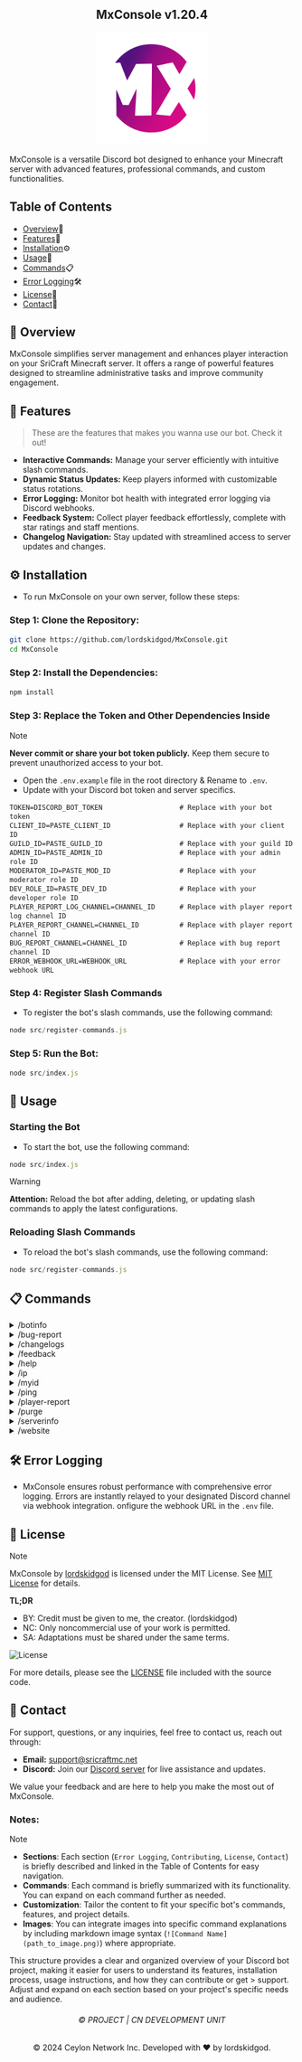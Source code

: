 
<h2 align="center">
    MxConsole v1.20.4
</h2>

<p align="center">
    <img src="MxConsole2.png" alt="MxConsole Logo" width="200"/>
</p>

MxConsole is a versatile Discord bot designed to enhance your Minecraft server with advanced features, professional commands, and custom functionalities.

## Table of Contents

- [Overview](#overview)🌟
- [Features](#features)🚀
- [Installation](#⚙installation)⚙️
- [Usage](#usage)📖
- [Commands](#commands)📋
- [Error Logging](#error-logging)🛠️
- [License](#license)📜
- [Contact](#contact)📧

## 🌟 Overview

MxConsole simplifies server management and enhances player interaction on your SriCraft Minecraft server. It offers a range of powerful features designed to streamline administrative tasks and improve community engagement.

## 🚀 Features

> These are the features that makes you wanna use our bot. Check it out!
>

- **Interactive Commands:** Manage your server efficiently with intuitive slash commands.
- **Dynamic Status Updates:** Keep players informed with customizable status rotations.
- **Error Logging:** Monitor bot health with integrated error logging via Discord webhooks.
- **Feedback System:** Collect player feedback effortlessly, complete with star ratings and staff mentions.
- **Changelog Navigation:** Stay updated with streamlined access to server updates and changes.

## ⚙️ Installation

- To run MxConsole on your own server, follow these steps:

 ### Step 1: Clone the Repository:

 ```sh
 git clone https://github.com/lordskidgod/MxConsole.git
 cd MxConsole
 ```

 ### Step 2: Install the Dependencies:
 ```sh
 npm install
 ```

 ### Step 3: Replace the Token and Other Dependencies Inside
> [!NOTE]
> **Never commit or share your bot token publicly.** Keep them secure to prevent unauthorized access to your bot.

- Open the `.env.example` file in the root directory & Rename to `.env`.
- Update with your Discord bot token and server specifics.

```env
TOKEN=DISCORD_BOT_TOKEN                   # Replace with your bot token
CLIENT_ID=PASTE_CLIENT_ID                 # Replace with your client ID
GUILD_ID=PASTE_GUILD_ID                   # Replace with your guild ID
ADMIN_ID=PASTE_ADMIN_ID                   # Replace with your admin role ID
MODERATOR_ID=PASTE_MOD_ID                 # Replace with your moderator role ID
DEV_ROLE_ID=PASTE_DEV_ID                  # Replace with your developer role ID
PLAYER_REPORT_LOG_CHANNEL=CHANNEL_ID      # Replace with player report log channel ID
PLAYER_REPORT_CHANNEL=CHANNEL_ID          # Replace with player report channel ID
BUG_REPORT_CHANNEL=CHANNEL_ID             # Replace with bug report channel ID
ERROR_WEBHOOK_URL=WEBHOOK_URL             # Replace with your error webhook URL
```

  ### Step 4: Register Slash Commands

  - To register the bot's slash commands, use the following command:

  ```js
  node src/register-commands.js
  ```

  ### Step 5: Run the Bot:
   ```js
   node src/index.js
   ```

## 📖 Usage

### Starting the Bot

- To start the bot, use the following command:

```js
node src/index.js
```


> [!WARNING]
> 
> **Attention:** Reload the bot after adding, deleting, or updating slash commands to apply the latest configurations.

### Reloading Slash Commands

- To reload the bot's slash commands, use the following command:

```js
node src/register-commands.js
```

## 📋 Commands

<details>
<summary>/botinfo</summary>
Displays information about the bot.
</details>
<details>
<summary>/bug-report</summary>
Allows users to report bugs or issues related to the Minecraft server.
</details>
<details>
<summary>/changelogs</summary>
Displays recent changes, updates, or version history of the Minecraft server or bot.
</details>
<details>
<summary>/feedback</summary>
Enables users to submit feedback or suggestions regarding the Minecraft server.
</details>
<details>
<summary>/help</summary>
Provides a list of available commands and their usage instructions.
</details>
<details>
<summary>/ip</summary>
Shows the IP address or connection details of the Minecraft server.
</details>
<details>
<summary>/myid</summary>
Displays the user's Discord ID for identification purposes.
</details>
<details>
<summary>/ping</summary>
Checks the bot's latency and responsiveness.
</details>
<details>
<summary>/player-report</summary>
Allows players to report other players for violations or issues within the Minecraft server.
</details>
<details>
<summary>/purge</summary>
Deletes a specified number of messages from a channel.
</details>
<details>
<summary>/serverinfo</summary>
Provides detailed information about the Minecraft server, such as current status, player count, etc.
</details>
<details>
<summary>/website</summary>
Displays the URL or link to the Minecraft server's official website or related resources.
</details>

## 🛠️ Error Logging
- MxConsole ensures robust performance with comprehensive error logging. Errors are instantly relayed to your designated Discord channel via webhook integration. onfigure the webhook URL in the `.env` file.

## 📜 License

> [!NOTE] 
> MxConsole by [lordskidgod](https://github.com/lordskidgod/) is licensed under the MIT License. See [MIT License](LICENSE) for details.

**TL;DR**

- BY: Credit must be given to me, the creator. (lordskidgod)
- NC: Only noncommercial use of your work is permitted.
- SA: Adaptations must be shared under the same terms.

![License](https://img.shields.io/github/license/lordskidgod/MxConsole)



For more details, please see the [LICENSE](LICENSE) file included with the source code.

## 📧 Contact

For support, questions, or any inquiries, feel free to contact us, reach out through:

- **Email:** [support@sricraftmc.net](mailto:support@sricraftmc.net)
- **Discord:** Join our [Discord server](https://discord.gg/T866cmAKBJ) for live assistance and updates.

We value your feedback and are here to help you make the most out of MxConsole.

### Notes:
> [!NOTE]
> - **Sections**: Each section (`Error Logging`, `Contributing`, `License`, `Contact`) is briefly described and linked in the Table of Contents for easy navigation.
> - **Commands**: Each command is briefly summarized with its functionality. You can expand on each command further as needed.
> - **Customization**: Tailor the content to fit your specific bot's commands, features, and project details.
> - **Images**: You can integrate images into specific command explanations by including markdown image syntax (`![Command Name](path_to_image.png)`) where appropriate.
  
This structure provides a clear and organized overview of your Discord bot project, making it easier for users to understand its features, installation process, usage instructions, and how they can contribute or get > support. Adjust and expand on each section based on your project's specific needs and audience.


<h6 align="center">©️ PROJECT | CN DEVELOPMENT UNIT</h6>

<p align="center">© 2024 Ceylon Network Inc. Developed with ❤️ by lordskidgod.</p>
